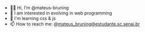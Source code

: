 - 👋🏻 Hi, I'm @mateus-bruning
- 👀 I am interested in evolving in web programming
- 🌱 I'm learning css & js
- 📫 How to reach me: @mateus_bruning@estudante.sc.senai.br
<!---
mateus-bruning/mateus-bruning is a ✨ special ✨ repository because its `README.md` (this file) appears on your GitHub profile.
You can click the Preview link to take a look at your changes.
--->
